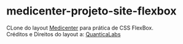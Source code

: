 # medicenter-projeto-site-flexbox

CLone do layout <a href="https://preview.themeforest.net/item/medicenter-responsive-medical-health-template/full_screen_preview/4000598">Medicenter</a> para prática de CSS FlexBox.
<br />
Créditos e Direitos do layout a: <a href="https://quanticalabs.com/home/">QuanticaLabs</a>
